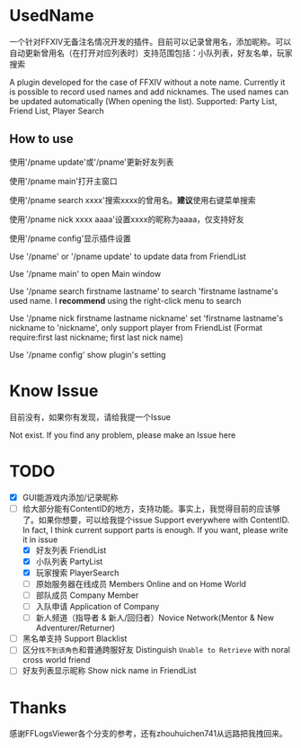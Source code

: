 # UsedName

一个针对FFXIV无备注名情况开发的插件。目前可以记录曾用名，添加昵称。可以自动更新曾用名（在打开对应列表时）支持范围包括：小队列表，好友名单，玩家搜索

A plugin developed for the case of FFXIV without a note name. Currently it is possible to record used names and add nicknames. The used names can be updated automatically (When opening the list). Supported: Party List, Friend List, Player Search

## How to use

使用'/pname update'或'/pname'更新好友列表

使用'/pname main'打开主窗口

使用'/pname search xxxx'搜索xxxx的曾用名。**建议**使用右键菜单搜索

使用'/pname nick xxxx aaaa'设置xxxx的昵称为aaaa，仅支持好友

使用'/pname config'显示插件设置

Use '/pname' or '/pname update' to update data from FriendList

Use '/pname main' to open Main window

Use '/pname search firstname lastname' to search 'firstname lastname's used name. I **recommend** using the right-click menu to search

Use '/pname nick firstname lastname nickname' set 'firstname lastname's nickname to 'nickname', only support player from FriendList (Format require:first last nickname; first last nick name)

Use '/pname config' show plugin's setting

# Know Issue
目前没有，如果你有发现，请给我提一个Issue 

Not exist. If you find any problem, please make an Issue here

# TODO
- [x] GUI能游戏内添加/记录昵称
- [ ] 给大部分能有ContentID的地方，支持功能。事实上，我觉得目前的应该够了。如果你想要，可以给我提个issue Support everywhere with ContentID. In fact, I think current support parts is enough. If you want, please write it in issue
  - [x] 好友列表 FriendList
  - [x] 小队列表 PartyList
  - [x] 玩家搜索 PlayerSearch
  - [ ] 原始服务器在线成员 Members Online and on Home World
  - [ ] 部队成员 Company Member
  - [ ] 入队申请 Application of Company
  - [ ] 新人频道（指导者 & 新人/回归者）Novice Network(Mentor & New Adventurer/Returner)
- [ ] 黑名单支持 Support Blacklist
- [ ] 区分`找不到该角色`和普通跨服好友 Distinguish `Unable to Retrieve` with noral cross world friend
- [ ] 好友列表显示昵称 Show nick name in FriendList

# Thanks
感谢FFLogsViewer各个分支的参考，还有zhouhuichen741从远路把我拽回来。
